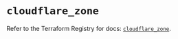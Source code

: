 # `cloudflare_zone`

Refer to the Terraform Registry for docs: [`cloudflare_zone`](https://registry.terraform.io/providers/cloudflare/cloudflare/4.22.0/docs/resources/zone).
